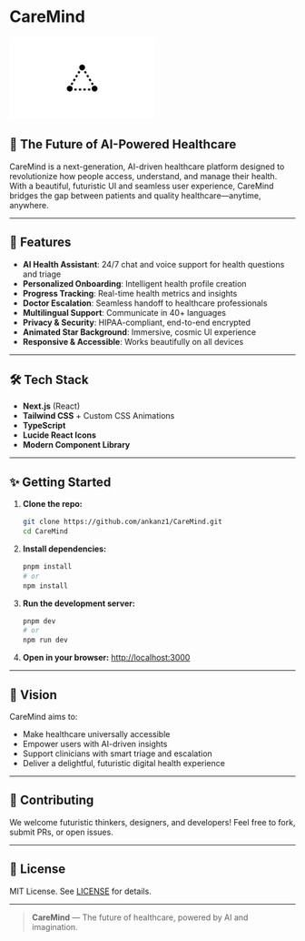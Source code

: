# CareMind

![CareMind Banner](public/placeholder-logo.png)

## 🚀 The Future of AI-Powered Healthcare

CareMind is a next-generation, AI-driven healthcare platform designed to revolutionize how people access, understand, and manage their health. With a beautiful, futuristic UI and seamless user experience, CareMind bridges the gap between patients and quality healthcare—anytime, anywhere.

---

## 🌌 Features

- **AI Health Assistant**: 24/7 chat and voice support for health questions and triage
- **Personalized Onboarding**: Intelligent health profile creation
- **Progress Tracking**: Real-time health metrics and insights
- **Doctor Escalation**: Seamless handoff to healthcare professionals
- **Multilingual Support**: Communicate in 40+ languages
- **Privacy & Security**: HIPAA-compliant, end-to-end encrypted
- **Animated Star Background**: Immersive, cosmic UI experience
- **Responsive & Accessible**: Works beautifully on all devices

---

## 🛠️ Tech Stack

- **Next.js** (React)
- **Tailwind CSS** + Custom CSS Animations
- **TypeScript**
- **Lucide React Icons**
- **Modern Component Library**

---

## ✨ Getting Started

1. **Clone the repo:**
   ```sh
   git clone https://github.com/ankanz1/CareMind.git
   cd CareMind
   ```
2. **Install dependencies:**
   ```sh
   pnpm install
   # or
   npm install
   ```
3. **Run the development server:**
   ```sh
   pnpm dev
   # or
   npm run dev
   ```
4. **Open in your browser:**
   [http://localhost:3000](http://localhost:3000)

---

## 🧠 Vision

CareMind aims to:
- Make healthcare universally accessible
- Empower users with AI-driven insights
- Support clinicians with smart triage and escalation
- Deliver a delightful, futuristic digital health experience

---

## 🤖 Contributing

We welcome futuristic thinkers, designers, and developers! Feel free to fork, submit PRs, or open issues.

---

## 📄 License

MIT License. See [LICENSE](LICENSE) for details.

---

> **CareMind** — The future of healthcare, powered by AI and imagination.
